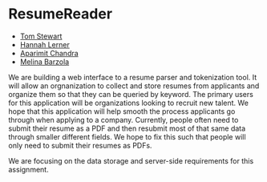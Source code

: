 # ResumeReader
<ul>
  <li>
    <a href  = https://github.com/toin123/ResumeReader/blob/master/team/Thomas_Stewart/TomStewart.md>Tom Stewart</a>
  </li>
  <li>
    <a href  = https://github.com/toin123/ResumeReader/blob/master/team/Hannah_Lerner/Hannah_Lerner.md>Hannah Lerner</a>
  </li>
  <li>
    <a href  = https://github.com/toin123/ResumeReader/blob/master/team/Aparimit_Chandra/Aparimit_Chandra.md>Aparimit   Chandra</a>
  </li>
  <li>
    <a href  = https://github.com/toin123/ResumeReader/blob/master/team/Melina_Barzola/Melina_Barzola.md>Melina Barzola</a>
  </li>
</ul>
We are building a web interface to a resume parser and tokenization tool. It will allow an orgnanization to collect and store resumes from applicants and organize them so that they can be queried by keyword. The primary users for this application will be organizations looking to recruit new talent. We hope that this application will help smooth the process applicants go through when applying to a company. Currently, people often need to submit their resume as a PDF and then resubmit most of that same data through smaller different fields. We hope to fix this such that people will only need to submit their resumes as PDFs.

We are focusing on the data storage and server-side requirements for this assignment.
